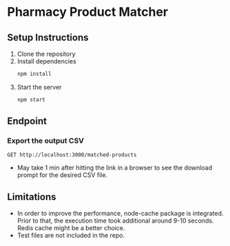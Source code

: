 # Pharmacy Product Matcher

## Setup Instructions

1. Clone the repository
2. Install dependencies
   ```sh
   npm install
   ```
3. Start the server
   ```sh
   npm start
   ```

## Endpoint

### Export the output CSV

`GET http://localhost:3000/matched-products`

- May take 1 min after hitting the link in a browser to see the download prompt for the desired CSV file.

## Limitations

- In order to improve the performance, node-cache package is integrated. Prior to that, the execution time took additional around 9-10 seconds. Redis cache might be a better choice.
- Test files are not included in the repo.
